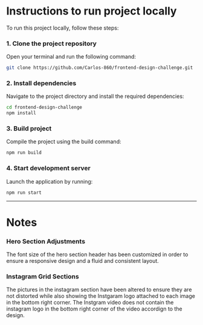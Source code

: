 # Instructions to run project locally

To run this project locally, follow these steps:

### 1. Clone the project repository

Open your terminal and run the following command:

```sh
git clone https://github.com/Carlos-860/frontend-design-challenge.git
```


### 2. Install dependencies

Navigate to the project directory and install the required dependencies:

```sh
cd frontend-design-challenge
npm install
```

### 3. Build project

Compile the project using the build command:

```sh 
npm run build
```

### 4. Start development server

Launch the application by running:

```sh
npm run start
```
---

# Notes

### Hero Section Adjustments

The font size of the hero section header has been customized in order to ensure a responsive design and a fluid and consistent layout.

### Instagram Grid Sections

The pictures in the instagram section have been altered to ensure they are not distorted while also showing the Instgaram logo attached to each image in the bottom right corner.
The Instgram video does not contain the instagram logo in the bottom right corner of the video accordign to the design.
